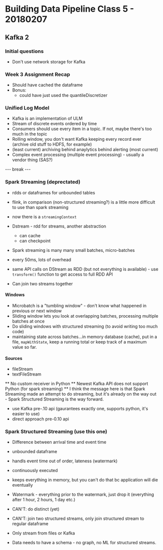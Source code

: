 Building Data Pipeline Class 5 - 20180207
=========================================

## Kafka 2


### Initial questions

- Don't use network storage for Kafka


### Week 3 Assignment Recap

- Should have cached the dataframe
- Bonus:
	- could have just used the quantileDiscretizer



### Unified Log Model

- Kafka is an implementation of ULM
- Stream of discrete events ordered by time
- Consumers should use every item in a topic. If not, maybe there's too much in the topic
- Rolling window, you don't want Kafka keeping every record ever (archive old stuff to HDFS, for example)
- (least current) archiving behind anaylytics behind alerting (most current)
- Complex event processing (multiple event processing) - usually a vendor thing (SAS?)

--- break ---

### Spark Streaming (deprectated)

- rdds or dataframes for unbounded tables
- flink, in comparison (non-structured streaming?) is a little more difficult to use than spark streaming
- now there is a `streamingContext`
- Dstream - rdd for streams, another abstraction
	- can cache
	- can checkpoint

- Spark streaming is many many small batches, micro-batches
- every 50ms, lots of overhead
- same API calls on DStream as RDD (but not everything is available) - use `transform()` function to get access to full RDD API
- Can join two streams together

#### Windows 

- Microbatch is a "tumbling window" - don't know what happened in previous or next window
- Sliding window lets you look at overlapping batches, processing multiple batches at once
- Do sliding windows with structured streaming (to avoid writing too much code)
- maintaining state across batches...in memory database (cache), put in a file, `mapWithState`, keep a running total or keep track of a maximum value so far.

#### Sources

- fileStream
- textFileStream

** No custom receiver in Python
** Newest Kafka API does not support Python (for spark streaming)
** I think the message here is that Spark Streaming made an attempt to do streaming, but it's already on the way out - Spark Structured Streaming is the way forward.
- use Kafka pre-.10 api (gaurantees exactly one, supports python, it's easier to use)
- direct approach pre-0.10 api

### Spark Structured Streaming (use this one)

- Difference between arrival time and event time
- unbounded dataframe
- handls event time out of order, lateness (watermark)
- continuously executed
- keeps everything in memory, but you can't do that bc application will die eventually
- Watermark - everything prior to the watermark, just drop it (everything after 1 hour, 2 hours, 1 day etc.)

- CAN'T: do distinct (yet)
- CAN'T: join two structured streams, only join structured stream to regular dataframe
- Only stream from files or Kafka
- Data needs to have a schema - no graph, no ML for structured streams.
